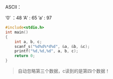 ASCII：

‘0’ ：48		‘A' : 65 	 ’a‘ : 97

```c
#include<stdio.h>
int main()
{
	int a, b, c;
	scanf_s("%d%d%*d%d", &a, &b, &c);
	printf("%d,%d,%d", a, b, c);
	return 0;
}
```

> 自动忽略第三个数据，c读到的是第四个数据！
